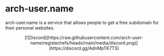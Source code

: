 # arch-user.name

arch-user.name is a service that allows people to get a free subdomain for their personal websites.

<p align="center">
   [![Discord](https://raw.githubusercontent.com/arch-user-name/register/refs/heads/main/media/discord.png)](https://discord.gg/AdnMpTK7TS)
</p>
